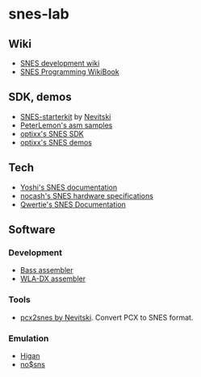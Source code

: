 
# snes-lab

## Wiki
* [SNES development wiki](http://wiki.superfamicom.org/snes/show/HomePage)
* [SNES Programming WikiBook](https://en.wikibooks.org/wiki/Super_NES_Programming) 

## SDK, demos

* [SNES-starterkit](http://wiki.superfamicom.org/snes/show/Setting+Up+a+Programming+Environment) by [Nevitski](http://www.romhacking.net/community/864/)
* [PeterLemon's asm samples](https://github.com/PeterLemon/SNES)
* [optixx's SNES SDK](https://github.com/optixx/snes-sdk)
* [optixx's SNES demos](https://github.com/optixx/snes)

## Tech

* [Yoshi's SNES documentation](http://patpend.net/technical/snes/snes.txt)
* [nocash's SNES hardware specifications](http://problemkaputt.de/fullsnes.htm)
* [Qwertie's SNES Documentation](http://emu-docs.org/Super%20NES/General/snesdoc.html)

## Software

### Development

* [Bass assembler](https://github.com/ARM9/bass)
* [WLA-DX assembler](https://github.com/vhelin/wla-dx)

### Tools

* [pcx2snes by Nevitski](http://www.romhacking.net/utilities/443/). Convert PCX to SNES format.

### Emulation

* [Higan](http://byuu.org/emulation/higan/)
* [no$sns](http://problemkaputt.de/sns.htm)
